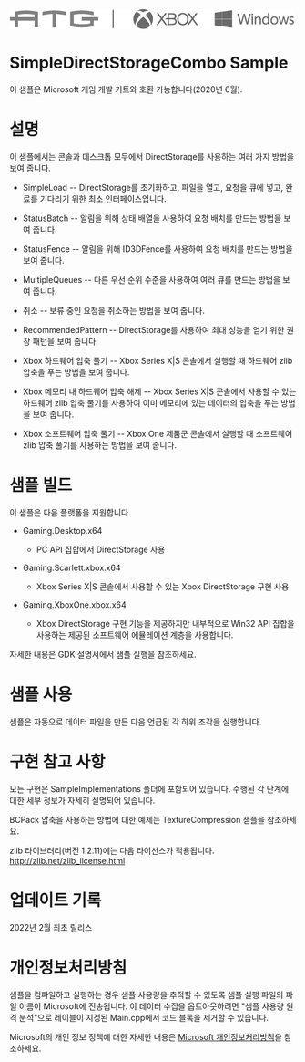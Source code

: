   ![](./media/image1.png)

#   SimpleDirectStorageCombo Sample

이 샘플은 Microsoft 게임 개발 키트와 호환 가능합니다(2020년 6월).

# 설명

이 샘플에서는 콘솔과 데스크톱 모두에서 DirectStorage를 사용하는 여러
가지 방법을 보여 줍니다.

-   SimpleLoad -- DirectStorage를 초기화하고, 파일을 열고, 요청을 큐에
    넣고, 완료를 기다리기 위한 최소 인터페이스입니다.

-   StatusBatch -- 알림을 위해 상태 배열을 사용하여 요청 배치를 만드는
    방법을 보여 줍니다.

-   StatusFence -- 알림을 위해 ID3DFence를 사용하여 요청 배치를 만드는
    방법을 보여 줍니다.

-   MultipleQueues -- 다른 우선 순위 수준을 사용하여 여러 큐를 만드는
    방법을 보여 줍니다.

-   취소 -- 보류 중인 요청을 취소하는 방법을 보여 줍니다.

-   RecommendedPattern -- DirectStorage를 사용하여 최대 성능을 얻기 위한
    권장 패턴을 보여 줍니다.

-   Xbox 하드웨어 압축 풀기 -- Xbox Series X|S 콘솔에서 실행할 때
    하드웨어 zlib 압축을 푸는 방법을 보여 줍니다.

-   Xbox 메모리 내 하드웨어 압축 해제 -- Xbox Series X|S 콘솔에서 사용할
    수 있는 하드웨어 zlib 압축 풀기를 사용하여 이미 메모리에 있는
    데이터의 압축을 푸는 방법을 보여 줍니다.

-   Xbox 소프트웨어 압축 풀기 -- Xbox One 제품군 콘솔에서 실행할 때
    소프트웨어 zlib 압축 풀기를 사용하는 방법을 보여 줍니다.

# 샘플 빌드

이 샘플은 다음 플랫폼을 지원합니다.

-   Gaming.Desktop.x64

    -   PC API 집합에서 DirectStorage 사용

-   Gaming.Scarlett.xbox.x64

    -   Xbox Series X|S 콘솔에서 사용할 수 있는 Xbox DirectStorage 구현
        사용

-   Gaming.XboxOne.xbox.x64

    -   Xbox DirectStorage 구현 기능을 제공하지만 내부적으로 Win32 API
        집합을 사용하는 제공된 소프트웨어 에뮬레이션 계층을 사용합니다.

자세한 내용은 GDK 설명서에서 샘플 실행을 참조하세요.

# 샘플 사용

샘플은 자동으로 데이터 파일을 만든 다음 언급된 각 하위 조각을
실행합니다.

# 구현 참고 사항

모든 구현은 SampleImplementations 폴더에 포함되어 있습니다. 수행된 각
단계에 대한 세부 정보가 자세히 설명되어 있습니다.

BCPack 압축을 사용하는 방법에 대한 예제는 TextureCompression 샘플을
참조하세요.

zlib 라이브러리(버전 1.2.11)에는 다음 라이선스가 적용됩니다.
<http://zlib.net/zlib_license.html>

# 업데이트 기록

2022년 2월 최초 릴리스

# 개인정보처리방침

샘플을 컴파일하고 실행하는 경우 샘플 사용량을 추적할 수 있도록 샘플 실행
파일의 파일 이름이 Microsoft에 전송됩니다. 이 데이터 수집을
옵트아웃하려면 \"샘플 사용량 원격 분석\"으로 레이블이 지정된
Main.cpp에서 코드 블록을 제거할 수 있습니다.

Microsoft의 개인 정보 정책에 대한 자세한 내용은 [Microsoft
개인정보처리방침](https://privacy.microsoft.com/en-us/privacystatement/)을
참조하세요.
